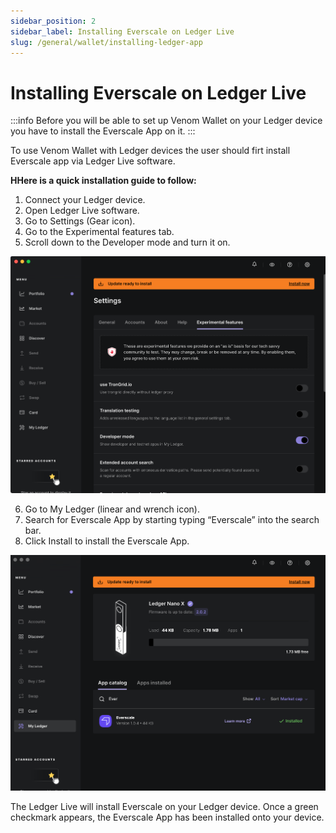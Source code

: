 ```yaml
---
sidebar_position: 2
sidebar_label: Installing Everscale on Ledger Live
slug: /general/wallet/installing-ledger-app
---
```


# Installing Everscale on Ledger Live

:::info
Before you will be able to set up Venom Wallet on your Ledger device you have to install the Everscale App on it.
:::

 To use Venom Wallet with Ledger devices the user should firt install Everscale app via Ledger Live software. 

 
 **HHere is a quick installation guide to follow:**
1.  Connect your Ledger device.
2.  Open Ledger Live software.
3.  Go to Settings (Gear icon).
4.  Go to the Experimental features tab.
5.  Scroll down to the Developer mode and turn it on.

   ![add account](../../assets/wallet/29.png)

6.  Go to My Ledger (linear and wrench icon).
7.  Search for Everscale App by starting typing “Everscale” into the search bar.
8.  Click Install to install the Everscale App.

   ![add account](../../assets/wallet/30.png)

The Ledger Live will install Everscale on your Ledger device. Once a green checkmark appears, the Everscale App has been installed onto your device.

